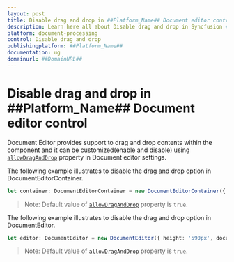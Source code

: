 ```yaml
---
layout: post
title: Disable drag and drop in ##Platform_Name## Document editor control | Syncfusion
description: Learn here all about Disable drag and drop in Syncfusion ##Platform_Name## Document editor control of Syncfusion Essential JS 2 and more.
platform: document-processing
control: Disable drag and drop 
publishingplatform: ##Platform_Name##
documentation: ug
domainurl: ##DomainURL##
---
```


# Disable drag and drop in ##Platform_Name## Document editor control

Document Editor provides support to drag and drop contents within the component and it can be customized(enable and disable) using [`allowDragAndDrop`](https://ej2.syncfusion.com/documentation/api/document-editor-container/documenteditorsettings#allowDragAndDrop) property in Document editor settings.

The following example illustrates to disable the drag and drop option in DocumentEditorContainer.

```ts
let container: DocumentEditorContainer = new DocumentEditorContainer({ enableToolbar: true, height: '590px', documentEditorSettings: { allowDragAndDrop: false } });
```

>Note: Default value of [`allowDragAndDrop`](https://ej2.syncfusion.com/documentation/api/document-editor-container#documenteditorsettings#allowDragAndDrop) property is `true`.

The following example illustrates to disable the drag and drop option in DocumentEditor.

```ts
let editor: DocumentEditor = new DocumentEditor({ height: '590px', documentEditorSettings: { allowDragAndDrop: false } });
```

>Note: Default value of [`allowDragAndDrop`](https://ej2.syncfusion.com/documentation/api/document-editor#documenteditorsettings#allowDragAndDrop) property is `true`.